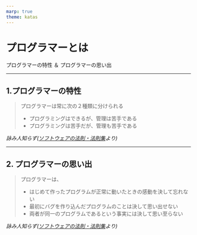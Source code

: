 ```yaml
---
marp: true
theme: katas
---
```

<!-- 
size: 16:9
paginate: true
-->
<!-- header: 勉強会#-->
<script type="module">
  import mermaid from 'https://cdn.jsdelivr.net/npm/mermaid@10/dist/mermaid.esm.min.mjs';
  mermaid.initialize({ startOnLoad: true });
</script>

# プログラマーとは

プログラマーの特性 ＆ プログラマーの思い出

---

## 1.プログラマーの特性

> プログラマーは常に次の２種類に分けられる
> * プログラミングはできるが、管理は苦手である
> * プログラミングは苦手だが、管理も苦手である

_詠み人知らず([ソフトウェアの法則・法則集](http://home.s05.itscom.net/knuhs/housokushuu.htm#h15)より)_

---

## 2. プログラマーの思い出

> プログラマーは、
> * はじめて作ったプログラムが正常に動いたときの感動を決して忘れない
> * 最初にバグを作り込んだプログラムのことは決して思い出せない
> * 両者が同一のプログラムであるという事実には決して思い至らない

_詠み人知らず([ソフトウェアの法則・法則集](http://home.s05.itscom.net/knuhs/housokushuu.htm#h15)より)_